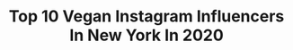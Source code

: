 ---
title: Top 10 Vegan Instagram Influencers In New York In 2020
description: >-
  Find top vegan Instagram influencers in New York in 2020. Most popular hashtags: #vegan #plantbased #veganaf #veganfoodie.
platform: Instagram
profiles:
  - username: "veganfoodcrazy"
    fullname: >-
      Joan | Vegan since 6/5/17🌱🌱
    location: "United States"
    followers: 5347
    engagement: 1116
    commentsToLikes: 0.066270
    id: ck6ug6i0q170l0j71ij44cbhp
    verified: false
    hashtags: "#buddhabowls, #feastyoureyes, #vegetarianfood, #veganmom"
  - username: "maite.mua"
    fullname: >-
      M Λ I T E
    location: "United States"
    followers: 10395
    engagement: 607
    commentsToLikes: 0.087194
    id: ck6tlqbhr6g2w0j718ihaldtp
    verified: false
    hashtags: "#makeupartist, #bklynmua, #plouise, #veganmakeup"
  - username: "theblondetravelsx0"
    fullname: >-
      JAMIE RIVERO  | Philly Blogger
    location: "United States"
    followers: 20486
    engagement: 264
    commentsToLikes: 0.175851
    id: ck6tvd4a1ljt30j71pwjlidnd
    verified: false
    hashtags: "#maldives, #lightstim, #haircare, #freshrose"
  - username: "veganbutshethick"
    fullname: >-
      VBST
    location: "United States"
    followers: 11558
    engagement: 860
    commentsToLikes: 0.015285
    id: ck0udl2qmjfgg0i19ria0uveh
    verified: false
    hashtags: "#vegan, #veganfood, #vegetarian, #vegannycfood"
  - username: "theveganbuzz"
    fullname: >-
      theveganbuzz
    location: "United States"
    followers: 89991
    engagement: 357
    commentsToLikes: 0.009630
    id: ck0ue1vdfkaye0i19546jaz3w
    verified: false
    hashtags: "#veganbowls, #vegetarianrecipes, #veganized, #lovefood"
  - username: "roydomlucian"
    fullname: >-
      Roydom Lucian
    location: "United States"
    followers: 26118
    engagement: 133
    commentsToLikes: 0.044069
    id: ck15r98rb6s5m0i19r3pul0l9
    verified: false
    hashtags: "#18, #vegan, #vegansnacks, #wearmepro"
  - username: "chefscotleyinnis"
    fullname: >-
      Scotley Innis
    location: "United States"
    followers: 7451
    engagement: 684
    commentsToLikes: 0.126464
    id: ck5btwy95gr620i11xhr1lwbx
    verified: false
    hashtags: "#jamaicancuisineelevated, #scotchyardjerkseries, #forbes, #eater"
  - username: "arunnersappetite"
    fullname: >-
      Sabrina Herrmann
    location: "United States"
    followers: 31480
    engagement: 549
    commentsToLikes: 0.054715
    id: ck0w2yja3qqtb0i199bh1ef4c
    verified: false
    hashtags: ""
  - username: "cenzol"
    fullname: >-
      CENZOL
    location: "United States"
    followers: 90607
    engagement: 150
    commentsToLikes: 0.015130
    id: ck5cjrc4tvbzx0i11dfj4frnh
    verified: false
    hashtags: "#rip, #wolford, #wce, #holidays"
  - username: "_jdodson"
    fullname: >-
      Jeremy Dodson
    location: "United States"
    followers: 17557
    engagement: 281
    commentsToLikes: 0.009858
    id: ck0u0dbqmtf830i19v0kpippt
    verified: true
    hashtags: "#healthylifestyle, #actionshot, #mentalhealth, #health"
---